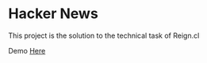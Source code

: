 # Hacker News 

This project is the solution to the technical task of Reign.cl

Demo [Here](https://lucid-knuth-feeb7a.netlify.app/)
